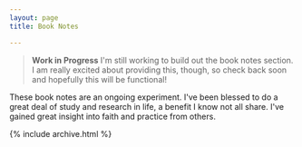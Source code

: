 ```yaml
---
layout: page
title: Book Notes

---
```


> **Work in Progress**
> I'm still working to build out the book notes section. I am really excited about providing this, though, so check back soon and hopefully this will be functional!

These book notes are an ongoing experiment. I've been blessed to do a great deal of study and research in life, a benefit I know not all share. I've gained great insight into faith and practice from others.

{% include archive.html %}
<!--stackedit_data:
eyJoaXN0b3J5IjpbLTQ5MjMzMjUxNiwxNTA1MjgyMzQsMTc0NT
k1MTc3MywxNjY2OTI5Nzk1XX0=
-->